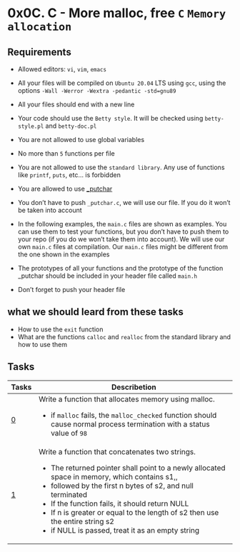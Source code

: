 # 0x0C. C - More malloc, free `C` `Memory allocation`

## Requirements

* Allowed editors: `vi`, `vim`, `emacs`

* All your files will be compiled on `Ubuntu 20.04` LTS using `gcc`, using the options `-Wall -Werror -Wextra -pedantic -std=gnu89`

* All your files should end with a new line

* Your code should use the `Betty style`. It will be checked using `betty-style.pl` and `betty-doc.pl`

* You are not allowed to use global variables

* No more than `5` functions per file

* You are not allowed to use the `standard library`. Any use of functions like `printf`, `puts`, etc… is forbidden

* You are allowed to use [_putchar](https://github.com/holbertonschool/_putchar.c/blob/master/_putchar.c)

* You don’t have to push `_putchar.c`, we will use our file. If you do it won’t be taken into account

* In the following examples, the `main.c` files are shown as examples. You can use them to test your functions, but you don’t have to push them to your repo (if you do we won’t take them into account). We will use our own `main.c` files at compilation. Our `main.c` files might be different from the one shown in the examples

* The prototypes of all your functions and the prototype of the function _putchar should be included in your header file called `main.h`

* Don’t forget to push your header file

## what we should leard from these tasks

* How to use the `exit` function
* What are the functions `calloc` and `realloc` from the standard library and how to use them

## Tasks

| Tasks | Describetion |
| --- | --- |
| [0](/0x0C-more_malloc_free/0-malloc_checked.c) | Write a function that allocates memory using malloc.<ul><li>if `malloc` fails, the `malloc_checked` function should cause normal process termination with a status value of `98` |
| [1](/0x0C-more_malloc_free/1-string_nconcat.c) | <summary>Write a function that concatenates two strings.</summary> <ul><li>The returned pointer shall point to a newly allocated space in memory, which contains s1,,<li>followed by the first n bytes of s2, and null terminated<li>If the function fails, it should return NULL<li>If n is greater or equal to the length of s2 then use the entire string s2<li>if NULL is passed, treat it as an empty string
